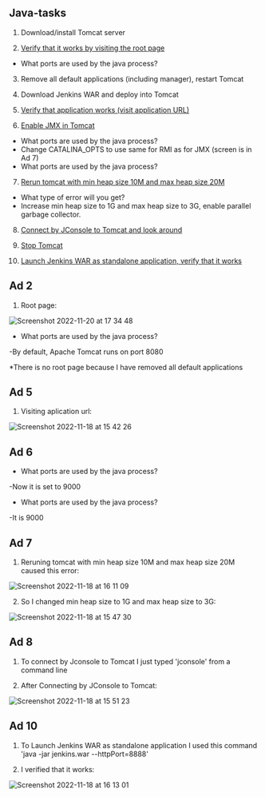 ## Java-tasks

1. Download/install Tomcat server

2. [Verify that it works by visiting the root page](#ad-2)
* What ports are used by the java process?

3. Remove all default applications (including manager), restart Tomcat

4. Download Jenkins WAR and deploy into Tomcat

5. [Verify that application works (visit application URL)](#ad-5)

6. [Enable JMX in Tomcat](#ad-6)

* What ports are used by the java process?
* Change CATALINA_OPTS to use same for RMI as for JMX
(screen is in Ad 7)
* What ports are used by the java process?

7. [Rerun tomcat with min heap size 10M and max heap size 20M](#ad-7)
* What type of error will you get?
* Increase min heap size to 1G and max heap size to 3G, enable parallel garbage collector.

8. [Connect by JConsole to Tomcat and look around](#ad-8)

9. [Stop Tomcat](#ad-9)

10. [Launch Jenkins WAR as standalone application, verify that it works](#ad-10)


## Ad 2

1. Root page:

![Screenshot 2022-11-20 at 17 34 48](https://user-images.githubusercontent.com/114099418/202914164-ddf1ae9d-18e2-4769-8368-bd20ce177d97.png)


* What ports are used by the java process?

-By default, Apache Tomcat runs on port 8080

*There is no root page because I have removed all default applications

## Ad 5

1. Visiting aplication url:

![Screenshot 2022-11-18 at 15 42 26](https://user-images.githubusercontent.com/114099418/202735434-45c163ec-aeda-40d7-814c-fb9a29d9b603.png)


## Ad 6

* What ports are used by the java process?

-Now it is set to 9000

* What ports are used by the java process?

-It is 9000

## Ad 7

1. Reruning tomcat with min heap size 10M and max heap size 20M caused this error:

![Screenshot 2022-11-18 at 16 11 09](https://user-images.githubusercontent.com/114099418/202737536-a96b7476-37a7-4e63-8477-3682d906ee5b.png)

2. So I changed min heap size to 1G and max heap size to 3G:

![Screenshot 2022-11-18 at 15 47 30](https://user-images.githubusercontent.com/114099418/202735496-e52f1886-429d-4ed0-bb4b-bc4fc111cb05.png)


## Ad 8

1. To connect by Jconsole to Tomcat I just typed 'jconsole' from a command line

2. After Connecting by JConsole to Tomcat:

![Screenshot 2022-11-18 at 15 51 23](https://user-images.githubusercontent.com/114099418/202735552-8dc1a268-b9f6-451e-9b96-569b343fadad.png)

## Ad 10

1. To Launch Jenkins WAR as standalone application I used this command 'java -jar jenkins.war --httpPort=8888'

2. I verified that it works:

![Screenshot 2022-11-18 at 16 13 01](https://user-images.githubusercontent.com/114099418/202737506-0d141ca7-7103-429f-84eb-1b634b66fd25.png)

